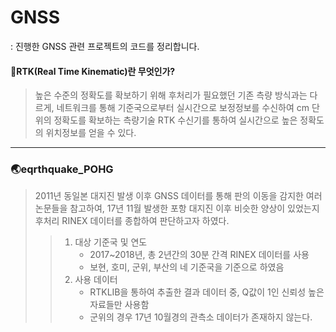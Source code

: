 # GNSS
  
 : 진행한 GNSS 관련 프로젝트의 코드를 정리합니다.
     
#### 🚩RTK(Real Time Kinematic)란 무엇인가?
 >높은 수준의 정확도를 확보하기 위해 후처리가 필요했던 기존 측량 방식과는 다르게, 네트워크를 통해 기준국으로부터 실시간으로 보정정보를 수신하여 cm 단위의 정확도를 확보하는 측량기술
 RTK 수신기를 통하여 실시간으로 높은 정확도의 위치정보를 얻을 수 있다.
---
### 🌏eqrthquake_POHG
 >2011년 동일본 대지진 발생 이후 GNSS 데이터를 통해 판의 이동을 감지한 여러 논문들을 참고하여, 17년 11월 발생한 포항 대지진 이후 비슷한 양상이 있었는지 후처리 RINEX 데이터를 종합하여 판단하고자 하였다.
 >    
 >>1. 대상 기준국 및 연도
 >>    * 2017~2018년, 총 2년간의 30분 간격 RINEX 데이터를 사용
 >>    * 보현, 호미, 군위, 부산의 네 기준국을 기준으로 하였음
 >>2. 사용 데이터
 >>    + RTKLIB을 통하여 추출한 결과 데이터 중, Q값이 1인 신뢰성 높은 자료들만 사용함
 >>    + 군위의 경우 17년 10월경의 관측소 데이터가 존재하지 않는다.  
 
